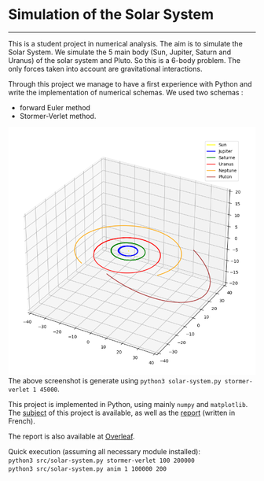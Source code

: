# Simulation of the Solar System

---
This is a student project in numerical analysis. The aim is to simulate the Solar System. We simulate the 5 main body
(Sun, Jupiter, Saturn and Uranus) of the solar system and Pluto. So this is a 6-body problem. The only forces taken into account are
gravitational interactions.

Through this project we manage to have a first experience with Python and write the implementation of numerical schemas.
We used two schemas :
* forward Euler method
* Stormer-Verlet method.

![Image of solar system](https://github.com/groumage/SolarSystem/blob/master/ressources/solar_system_simulation.png?raw=true)
The above screenshot is generate using ``python3 solar-system.py stormer-verlet 1 45000``.

This project is implemented in Python, using mainly ``numpy`` and ``matplotlib``. The
[subject](https://github.com/SolarSystem/ressources/sujet.pdf) of this project is available, as well as
the [report](https://github.com/SolarSystem/ressources/rapport.pdf) (written in French).

The report is also available at [Overleaf](https://www.overleaf.com/read/kybhbxbcxtsd).

Quick execution (assuming all necessary module installed):  
``python3 src/solar-system.py stormer-verlet 100 200000``  
``python3 src/solar-system.py anim 1 100000 200``